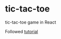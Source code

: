 # tic-tac-toe

tic-tac-toe game in React

Followed [tutorial](https://reactjs.org/tutorial/tutorial.html)
